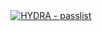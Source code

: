 <div align="center">
<a href="https://github.com/dimazxc1/brute-forse-HYDRA.git" title="This the most dirty Niiger that i ever seen">
  <img src="https://img.shields.io/static/v1?label=HYDRA&message=passlist&color=purple&logo=github" alt="HYDRA - passlist">
</a>
<a href="https://github.com/dimazxc1/brute-forse-HYDRA.git">
<a title="This the most dirty Niiger that i ever seen"
</div>
